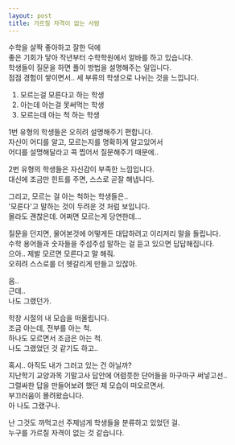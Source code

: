 ```yaml
---
layout: post
title: 가르칠 자격이 없는 사람
---
```


수학을 살짝 좋아하고 잘한 덕에  
좋은 기회가 닿아 작년부터 수학학원에서 알바를 하고 있습니다.  
학생들이 질문을 하면 풀이 방법을 설명해주는 일입니다.  
점점 경험이 쌓이면서.. 세 부류의 학생으로 나뉘는 것을 느낍니다.  

1. 모르는걸 모른다고 하는 학생  
2. 아는데 아는걸 못써먹는 학생  
3. 모르는데 아는 척 하는 학생  

1번 유형의 학생들은 오히려 설명해주기 편합니다.  
자신이 어디를 알고, 모르는지를 명확하게 알고있어서  
어디를 설명해달라고 콕 찝어서 질문해주기 때문에..  

2번 유형의 학생들은 자신감이 부족한 느낌입니다.  
대신에 조금만 힌트를 주면, 스스로 곧잘 해냅니다.  

그리고, 모르는 걸 아는 척하는 학생들은..  
'모른다'고 말하는 것이 두려운 것 처럼 보입니다.  
몰라도 괜찮은데. 어쩌면 모르는게 당연한데...  

질문을 던지면, 물어본것에 어떻게든 대답하려고 이리저리 말을 돌립니다.  
수학 용어들과 숫자들을 주섬주섬 말하는 걸 듣고 있으면 답답해집니다.  
으아.. 제발 모르면 모른다고 말 해줘.  
오히려 스스로를 더 헷갈리게 만들고 있잖아.  

음..  
근데..  
나도 그랬던가.  

학창 시절의 내 모습을 떠올립니다.  
조금 아는데, 전부를 아는 척.  
하나도 모르면서 조금은 아는 척.  
나도 그랬었던 것 같기도 하고..  

혹시.. 아직도 내가 그러고 있는 건 아닐까?  
지난학기 교양과목 기말고사 답안에 어렴풋한 단어들을 마구마구 써넣고선..  
그럴싸한 답을 만들어보려 했던 제 모습이 떠오르면서.  
부끄러움이 몰려왔습니다.  
아 나도 그랬구나.  

난 그것도 까먹고선 주제넘게 학생들을 분류하고 있었던 걸.  
누구를 가르칠 자격이 없는 것 같습니다.  

